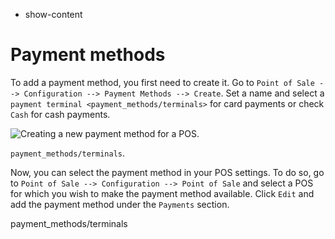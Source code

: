   - show-content

# Payment methods

To add a payment method, you first need to create it. Go to `Point of
Sale -->
Configuration --> Payment Methods --> Create`. Set a name and select a
`payment terminal
<payment_methods/terminals>` for card payments or check `Cash` for cash
payments.

![Creating a new payment method for a
POS.](payment_methods/payment-method.png)

<div class="seealso">

`payment_methods/terminals`.

</div>

Now, you can select the payment method in your POS settings. To do so,
go to `Point of Sale --> Configuration --> Point of Sale` and select a
POS for which you wish to make the payment method available. Click
`Edit` and add the payment method under the `Payments` section.

<div class="toctree" data-titlesonly="">

payment\_methods/terminals

</div>
